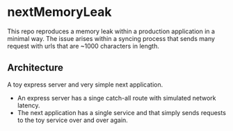 # nextMemoryLeak

This repo reproduces a memory leak within a production application in a minimal way. The issue arises within a syncing process that sends many request with urls that are ~1000 characters in length.

## Architecture
 A toy express server and very simple next application.
 
 - An express server has a singe catch-all route with simulated network latency.
 - The next application has a single service and that simply sends requests to the toy service over and over again.

